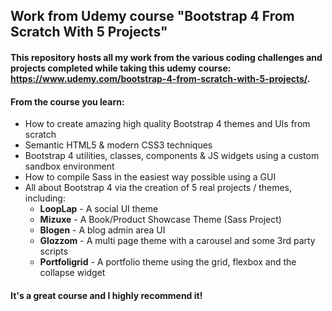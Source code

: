 ## Work from Udemy course "Bootstrap 4 From Scratch With 5 Projects"

#### This repository hosts all my work from the various coding challenges and projects completed while taking this udemy course: https://www.udemy.com/bootstrap-4-from-scratch-with-5-projects/. 

#### From the course you learn:

* How to create amazing high quality Bootstrap 4 themes and UIs from scratch
* Semantic HTML5 & modern CSS3 techniques
* Bootstrap 4 utilities, classes, components & JS widgets using a custom sandbox environment
* How to compile Sass in the easiest way possible using a GUI
* All about Bootstrap 4 via the creation of 5 real projects / themes, including:
    * **LoopLap** - A social UI theme
    * **Mizuxe** - A Book/Product Showcase Theme (Sass Project)
    * **Blogen** - A blog admin area UI
    * **Glozzom** - A multi page theme with a carousel and some 3rd party scripts
    * **Portfoligrid** - A portfolio theme using the grid, flexbox and the collapse widget

#### It's a great course and I highly recommend it!

